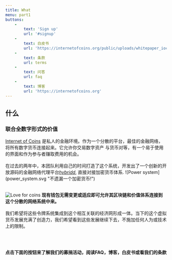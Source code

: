 ```yaml
---
title: What
menu: part1
buttons:
    -
        text: 'Sign up'
        url: '#signup'
    -
        text: 白皮书
        url: 'https://internetofcoins.org/public/uploads/whitepaper_ioc.pdf'
    -
        text: 条款
        url: terms
    -
        text: 问答
        url: faq
    -
        text: 博客
        url: 'https://internetofcoins.org'
---
```


## 什么
### 联合全数字形式的价值

<span class="column-left">
<a href="https://internetofcoins.org" target="_blank">Internet of Coins</a> 是私人的金融环境。作为一个分散的平台，最佳的金融网络，将所有数字货币连接起来。它允许你交易数字资产 与货币对等，有一个易于使用的界面和作为参与者赚取费用的机会。<br><br>在过去的两年中，本团队利用自己的时间打造了这个系统，开发出了一个创新的开放源码的金融网络代理平台<a href="https://github.com/internetofcoins/hybridd" target="_blank"><i>hybridd</i></a>, 直接对接加密货币体系.
</span><span class="column-right small" style="height: 13em;"> ![Power system](power_system.svg "不遗漏一个加密货币!") </span>
<br><br>

<span class="column-left small" style="height: 13em;"> ![Love for coins](love_coins.svg "用户喜欢不同的虚拟币，他们有自由选择的权利") </span><span class="column-right">
<b>现有钱包无需变更或适应即可允许其区块链和价值体系连接到这个分散的网络系统中来。</b><br><br>我们希望将这些令牌系统集成到这个相互关联的经济网形成一体。当下的这个虚拟货币发展充满了创造力，我们希望看到这些发展继续下去，不施加任何人为或技术上的限制。
</span>

<br><br>

<b>点击下面的按钮来了解我们的募捐活动，阅读FAQ，博客，白皮书或看我们的条款</b>

